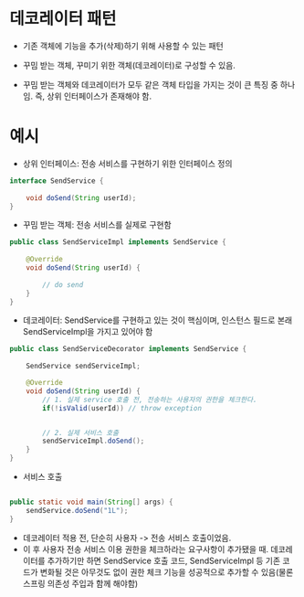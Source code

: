 # 데코레이터 패턴

- 기존 객체에 기능을 추가(삭제)하기 위해 사용할 수 있는 패턴

- 꾸밈 받는 객체, 꾸미기 위한 객체(데코레이터)로 구성할 수 있음.
- 꾸밈 받는 객체와 데코레이터가 모두 같은 객체 타입을 가지는 것이 큰 특징 중 하나임. 즉, 상위 인터페이스가 존재해야 함.


# 예시

- 상위 인터페이스: 전송 서비스를 구현하기 위한 인터페이스 정의

```java
interface SendService {
    
    void doSend(String userId);
}

```

- 꾸밈 받는 객체: 전송 서비스를 실제로 구현함

```java
public class SendServiceImpl implements SendService {
    
    @Override
    void doSend(String userId) {
        
        // do send
    }
}

```

- 데코레이터: SendService를 구현하고 있는 것이 핵심이며, 인스턴스 필드로 본래 SendServiceImpl을 가지고 있어야 함

```java
public class SendServiceDecorator implements SendService {
    
    SendService sendServiceImpl;

    @Override
    void doSend(String userId) {
        // 1. 실제 service 호출 전, 전송하는 사용자의 권한을 체크한다.
        if(!isValid(userId)) // throw exception


        // 2. 실제 서비스 호출
        sendServiceImpl.doSend();
    }
}

```
- 서비스 호출
```java

public static void main(String[] args) {
    sendService.doSend("1L");
}

```

- 데코레이터 적용 전, 단순히 사용자 -> 전송 서비스 호출이었음.
- 이 후 사용자 전송 서비스 이용 권한을 체크하라는 요구사항이 추가됐을 때. 데코레이터를 추가하기만 하면 SendService 호출 코드, SendServiceImpl 등 기존 코드가 변화될 것은 아무것도 없이 권한 체크 기능을 성공적으로 추가할 수 있음(물론 스프링 의존성 주입과 함께 해야함)

